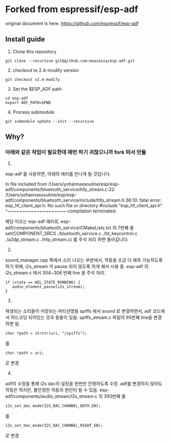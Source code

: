 # Forked from espressif/esp-adf
original document is here. https://github.com/espressif/esp-adf

## Install guide
1. Clone this repository
```
git clone --recursive git@github.com:maasasia/esp-adf.git
```
2. checkout to 2.4-modify version
```
git checkout v2.4-modify
```
3. Set the $ESP_ADF path
```
cd esp-adf
export ADF_PATH=$PWD
```
4. Process submodule
```
git submodule update --init --recursive
```

## Why?

### 아래와 같은 작업이 필요한데 매번 하기 귀찮으니까 fork 떠서 만듦

1.
esp-adf 를 사용하면, 아래의 에러를 만나게 될 것입니다.

In file included from /Users/yohannassouline/esp/esp-adf/components/bluetooth_service/hfp_stream.c:32: /Users/yohannassouline/esp/esp-adf/components/bluetooth_service/include/hfp_stream.h:36:10: fatal error: esp_hf_client_api.h: No such file or directory #include "esp_hf_client_api.h" ^~~~~~~~~~~~~~~~~~~~~ compilation terminated.

해당 이슈는 esp-adf 에러로, esp-adf/components/bluetooth_service/CMakeLists.txt 의 7번째 줄 set(COMPONENT_SRCS ./bluetooth_service.c ./bt_keycontrol.c ./a2dp_stream.c ./hfp_stream.c) 를 주석 처리 하면 돌아갑니다.


2.
sound_manager.cpp 쪽에서 소리 나오는 부분에서, 작동을 조금 더 예측 가능하도록 하기 위해, i2s_stream 이 pause 되지 않도록 하게 해서 사용 중. esp-adf 의 i2s_stream.c 에서 304~306 번째 line 을 주석 처리.
```
if (state == AEL_STATE_RUNNING) {
   audio_element_pause(i2s_stream);
}
```

3.
재생되는 소리들이 저장되는 파티션명을 spiffs 에서 sound 로 변경하면서, adf 코드에서 하드코딩 되어있는 것과 충돌이 있음. spiffs_stream.c 파일의 95번째 line을 변경하면 됨.
```
char *path = strstr(uri, "/spiffs");
```
를
```
char *path = uri;
```
로 변경

4.
adf의 수정을 통해 i2s dac의 설정을 한번만 진행하도록 수정. adf를 변경하지 않아도 작동은 하지만, 불안정한 작동의 원인이 될 수 있음. esp-adf/components/audio_stream/i2s_stream.c 의 393번째 줄
```
i2s_set_dac_mode(I2S_DAC_CHANNEL_BOTH_EN);
```
를
```
i2s_set_dac_mode(I2S_DAC_CHANNEL_RIGHT_EN);
```
로 변경